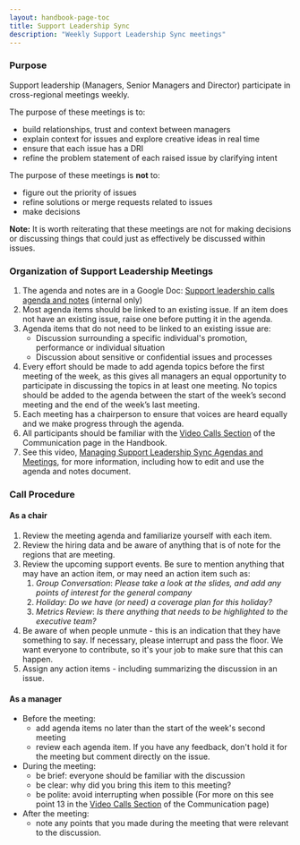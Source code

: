 ```yaml
---
layout: handbook-page-toc
title: Support Leadership Sync
description: "Weekly Support Leadership Sync meetings"
---
```


### Purpose

Support leadership (Managers, Senior Managers and Director) participate in cross-regional meetings weekly.

The purpose of these meetings is to:
- build relationships, trust and context between managers
- explain context for issues and explore creative ideas in real time
- ensure that each issue has a DRI
- refine the problem statement of each raised issue by clarifying intent

The purpose of these meetings is **not** to:
- figure out the priority of issues
- refine solutions or merge requests related to issues
- make decisions

**Note:** It is worth reiterating that these meetings are not for making decisions or discussing things that could just as effectively be discussed within issues.

### Organization of Support Leadership Meetings

1. The agenda and notes are in a Google Doc: [Support leadership calls agenda and notes](https://drive.google.com/drive/u/0/search?q=%22Support%20leadership%20calls%20agenda%20and%20notes%20%282020%29%22%20parent:1eBkN9gosfqNVSoRR9LkS2MHzVGjM5-t5) (internal only)
1. Most agenda items should be linked to an existing issue. If an item does not have an existing issue, raise one before putting it in the agenda.
1. Agenda items that do not need to be linked to an existing issue are:
   - Discussion surrounding a specific individual's promotion, performance or individual situation
   - Discussion about sensitive or confidential issues and processes
1. Every effort should be made to add agenda topics before the first meeting of
   the week, as this gives all managers an equal opportunity to participate in
   discussing the topics in at least one meeting. No topics should be added to
   the agenda between the start of the week’s second meeting and the end of the
   week’s last meeting.
1. Each meeting has a chairperson to ensure that voices are heard equally and we
   make progress through the agenda.
1. All participants should be familiar with the [Video Calls Section](/handbook/communication/#video-calls)
   of the Communication page in the Handbook.
1. See this video, [Managing Support Leadership Sync Agendas and Meetings](https://drive.google.com/drive/u/0/search?q=managing%20support%20leadership%20sync%20agendas%20and%20meetings%20parent:1h1iaTgBbZJZG7CBNYUCRQPhMXe1xXlbM),
for more information, including how to edit and use the agenda and notes document. 

### Call Procedure
#### As a chair
1. Review the meeting agenda and familiarize yourself with each item. 
1. Review the hiring data and be aware of anything that is of note for the regions that are meeting.
1. Review the upcoming support events. Be sure to mention anything that may have an action item, or may need an action item such as:
   1. *Group Conversation*: _Please take a look at the slides, and add any points of interest for the general company_
   1. *Holiday*: _Do we have (or need) a coverage plan for this holiday?_
   1. *Metrics Review*: _Is there anything that needs to be highlighted to the executive team?_ 
1. Be aware of when people unmute - this is an indication that they have something to say. If necessary, please interrupt and pass the
floor. We want everyone to contribute, so it's your job to make sure that this can happen.
1. Assign any action items - including summarizing the discussion in an issue.

#### As a manager
* Before the meeting: 
    * add agenda items no later than the start of the week's second meeting
    * review each agenda item. If you have any feedback, don't hold it for the meeting but comment directly on the issue.
* During the meeting:
    * be brief: everyone should be familiar with the discussion
    * be clear: why did you bring this item to this meeting?
    * be polite: avoid interrupting when possible (For more on this see point 13 in the [Video Calls Section](/handbook/communication/#video-calls) of the Communication page)
* After the meeting: 
   * note any points that you made during the meeting that were relevant to the discussion.
